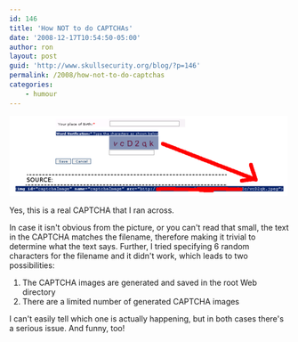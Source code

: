 ```yaml
---
id: 146
title: 'How NOT to do CAPTCHAs'
date: '2008-12-17T10:54:50-05:00'
author: ron
layout: post
guid: 'http://www.skullsecurity.org/blog/?p=146'
permalink: /2008/how-not-to-do-captchas
categories:
    - humour
---
```


<img src="/blogdata/dumbcaptcha.png">

Yes, this is a real CAPTCHA that I ran across. 
<!--more-->
In case it isn't obvious from the picture, or you can't read that small, the text in the CAPTCHA matches the filename, therefore making it trivial to determine what the text says. Further, I tried specifying 6 random characters for the filename and it didn't work, which leads to two possibilities:
<ol>
<li>The CAPTCHA images are generated and saved in the root Web directory</li>
<li>There are a limited number of generated CAPTCHA images</li>
</ol>

I can't easily tell which one is actually happening, but in both cases there's a serious issue. And funny, too! 
